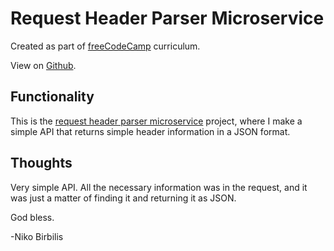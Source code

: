 # Request Header Parser Microservice

Created as part of [freeCodeCamp](https://www.freecodecamp.org) curriculum.

View on [Github](https://github.com/harmolipi/request-header-parser-microservice).

## Functionality

This is the [request header parser microservice](https://www.freecodecamp.org/learn/apis-and-microservices/apis-and-microservices-projects/request-header-parser-microservice) project, where I make a simple API that returns simple header information in a JSON format.

## Thoughts

Very simple API. All the necessary information was in the request, and it was just a matter of finding it and returning it as JSON.

God bless.

-Niko Birbilis
